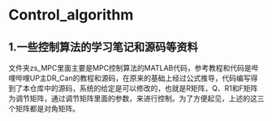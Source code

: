 # Control_algorithm
## 1.一些控制算法的学习笔记和源码等资料
文件夹zs_MPC里面主要是MPC控制算法的MATLAB代码，参考教程和代码是哔哩哔哩UP主DR_Can的教程和源码，在原来的基础上经过公式推导，代码编写得到了本仓库中的源码，系统的给定是可以修改的，也就是R矩阵，Q、R1和F矩阵为调节矩阵，通过调节矩阵里面的参数，来进行控制。为了方便起见，上述的这三个矩阵都是对角矩阵。